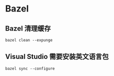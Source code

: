 # Bazel

## Bazel 清理缓存

```shell
bazel clean --expunge
```

## Visual Studio 需要安装英文语言包

```shell
bazel sync --configure
```
